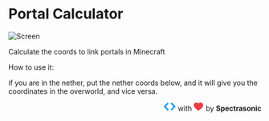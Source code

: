 # Portal Calculator

![Screen](public/assets/image.png)

Calculate the coords to link portals in Minecraft

How to use it:

if you are in the nether, put the nether coords below, and it will give you the coordinates in the overworld, and vice versa.

<p align="right"><img src="https://raw.githubusercontent.com/spectrasonic117/spectrasonic117/main/assets/dev.svg" width="25"> with <img src="https://raw.githubusercontent.com/spectrasonic117/spectrasonic117/main/assets/heart.svg" width="20"> by <strong>Spectrasonic</strong></p>
